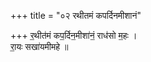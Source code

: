 +++
title = "०२ रथीतमं कपर्दिनमीशानं"

+++
र॒थीत॑मं कप॒र्दिन॒मीशा॑नं॒ राध॑सो म॒हः ।  
रा॒यः सखा॑यमीमहे ॥